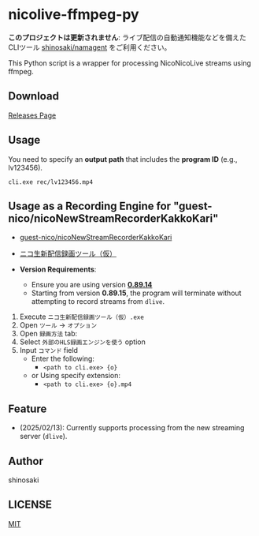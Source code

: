 # nicolive-ffmpeg-py

**このプロジェクトは更新されません**: ライブ配信の自動通知機能などを備えたCLIツール [shinosaki/namagent](https://github.com/shinosaki/namagent) をご利用ください。

This Python script is a wrapper for processing NicoNicoLive streams using ffmpeg.

## Download

[Releases Page](https://github.com/shinosaki/nicolive-ffmpeg-py/releases)

## Usage

You need to specify an **output path** that includes the **program ID** (e.g., lv123456).

```
cli.exe rec/lv123456.mp4
```

## Usage as a Recording Engine for "guest-nico/nicoNewStreamRecorderKakkoKari"

- [guest-nico/nicoNewStreamRecorderKakkoKari](https://github.com/guest-nico/nicoNewStreamRecorderKakkoKari)
- [ニコ生新配信録画ツール（仮）](https://guest-nico.github.io/pages/rec_readme.html)

- **Version Requirements**:
  - Ensure you are using version **[0.89.14](https://github.com/guest-nico/nicoNewStreamRecorderKakkoKari/releases/download/releases/ver0.89.14.0.1.3.11.4.zip)**
  - Starting from version **0.89.15**, the program will terminate without attempting to record streams from `dlive`.

1. Execute `ニコ生新配信録画ツール（仮）.exe`
2. Open `ツール` -> `オプション`
3. Open `録画方法` tab:
4. Select `外部のHLS録画エンジンを使う` option
5. Input `コマンド` field
   - Enter the following:
     - `<path to cli.exe> {o}`
   - or Using specify extension:
     - `<path to cli.exe> {o}.mp4`

## Feature

- (2025/02/13): Currently supports processing from the new streaming server (`dlive`).

## Author
shinosaki

## LICENSE
[MIT](./LICENSE)
